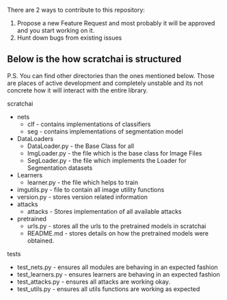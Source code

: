 There are 2 ways to contribute to this repository:
1. Propose a new Feature Request and most probably it will be approved and you start working on it.
2. Hunt down bugs from existing issues

## Below is the how scratchai is structured

P.S. You can find other directories than the ones mentioned below.
Those are places of active development and completely unstable and 
its not concrete how it will interact with the entire library.

scratchai
  - nets
    - clf - contains implementations of classifiers
    - seg - contains implementations of segmentation model
  - DataLoaders
    - DataLoader.py - the Base Class for all 
    - ImgLoader.py - the file which is the base class for Image Files
    - SegLoader.py - the file which implements the Loader for Segmentation datasets
  - Learners
    - learner.py - the file which helps to train
  - imgutils.py - file to contain all image utility functions
  - version.py - stores version related information
  - attacks
    - attacks - Stores implementation of all available attacks
  - pretrained
    - urls.py - stores all the urls to the pretrained models in scratchai
    - README.md - stores details on how the pretrained models were obtained.
  
tests
   - test_nets.py     - ensures all modules are behaving in an expected fashion
   - test_learners.py - ensures learners are behaving in an expected fashion
   - test_attacks.py  - ensures all attacks are working okay.
   - test_utils.py    - ensures all utils functions are working as expected
   
   
